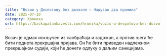 ```yaml
---
title: "Возио у Деспотову без дозволе – Надувао два промила"
date: 2025-07-10
category: Хроника
url: https://backapalankavesti.com/hronika/vozio-u-despotovu-bez-dozvole-naduvao-dva-promila/
---
```


Возач је одмах искључен из саобраћаја и задржан, а против њега ће бити поднета прекршајна пријава. Он ће бити приведен надлежном прекршајном судији, који ће донети одлуку о даљим санкцијама.
